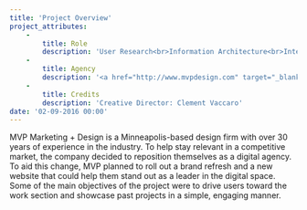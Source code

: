 ```yaml
---
title: 'Project Overview'
project_attributes:
    -
        title: Role
        description: 'User Research<br>Information Architecture<br>Interface Design'
    -
        title: Agency
        description: '<a href="http://www.mvpdesign.com" target="_blank">MVP Marketing + Design</a>'
    -
        title: Credits
        description: 'Creative Director: Clement Vaccaro'
date: '02-09-2016 00:00'
---
```


MVP Marketing + Design is a Minneapolis-based design firm with over 30 years of experience in the industry. To help stay relevant in a competitive market, the company decided to reposition themselves as a digital agency. To aid this change, MVP planned to roll out a brand refresh and a new website that could help them stand out as a leader in the digital space. Some of the main objectives of the project were to drive users toward the work section and showcase past projects in a simple, engaging manner.